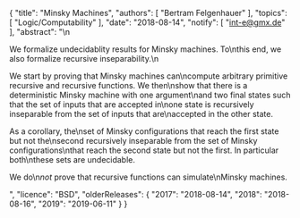 {
    "title": "Minsky Machines",
    "authors": [
        "Bertram Felgenhauer"
    ],
    "topics": [
        "Logic/Computability"
    ],
    "date": "2018-08-14",
    "notify": [
        "int-e@gmx.de"
    ],
    "abstract": "\n<p> We formalize undecidablity results for Minsky machines. To\nthis end, we also formalize recursive inseparability.\n</p><p> We start by proving that Minsky machines can\ncompute arbitrary primitive recursive and recursive functions. We then\nshow that there is a deterministic Minsky machine with one argument\nand two final states such that the set of inputs that are accepted in\none state is recursively inseparable from the set of inputs that are\naccepted in the other state. </p><p> As a corollary, the\nset of Minsky configurations that reach the first state but not the\nsecond recursively inseparable from the set of Minsky configurations\nthat reach the second state but not the first. In particular both\nthese sets are undecidable. </p><p> We do\n<em>not</em> prove that recursive functions can simulate\nMinsky machines. </p>",
    "licence": "BSD",
    "olderReleases": {
        "2017": "2018-08-14",
        "2018": "2018-08-16",
        "2019": "2019-06-11"
    }
}